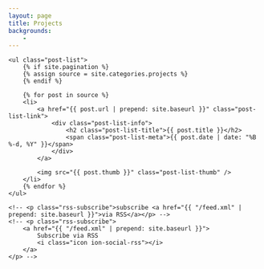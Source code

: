 ```yaml
---
layout: page
title: Projects 
backgrounds: 
    - 
---
```


<div class="home">

    <ul class="post-list">
        {% if site.pagination %}
        {% assign source = site.categories.projects %}
        {% endif %}

        {% for post in source %}
        <li>
            <a href="{{ post.url | prepend: site.baseurl }}" class="post-list-link">
                <div class="post-list-info">
                    <h2 class="post-list-title">{{ post.title }}</h2>
                    <span class="post-list-meta">{{ post.date | date: "%B %-d, %Y" }}</span>
                </div>
            </a>

            <img src="{{ post.thumb }}" class="post-list-thumb" />
        </li>
        {% endfor %}
    </ul>

    <!-- <p class="rss-subscribe">subscribe <a href="{{ "/feed.xml" | prepend: site.baseurl }}">via RSS</a></p> -->
    <!-- <p class="rss-subscribe">
        <a href="{{ "/feed.xml" | prepend: site.baseurl }}">
            Subscribe via RSS
            <i class="icon ion-social-rss"></i>
        </a>
    </p> -->
</div>
